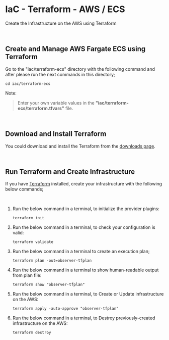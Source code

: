 # IaC - Terraform - AWS / ECS

Create the Infrastructure on the AWS using Terraform

<br/>

## Create and Manage AWS Fargate ECS using Terraform

Go to the "iac/terraform-ecs" directory with the following command and after please run the next commands in this directory;
```local
cd iac/terraform-ecs
````

Note: 
> Enter your own variable values in the **"iac/terraform-ecs/terraform.tfvars"** file.

<br/>

## Download and Install Terraform

You could download and install the Terraform from the [downloads page](https://www.terraform.io/downloads.html).

<br/>

## Run Terraform and Create Infrastructure

If you have [Terraform](https://www.terraform.io/) installed, create your infrastructure with the following below commands;

<br/>

1. Run the below command in a terminal, to initialize the provider plugins:
    ```console
    terraform init
    ```

2. Run the below command in a terminal, to check your configuration is valid:
    ```console
    terraform validate
    ```

3. Run the below command in a terminal to create an execution plan;
    ```console
    terraform plan -out=observer-tfplan
    ```
4. Run the below command in a terminal to show human-readable output from plan file:
    ```console
    terraform show "observer-tfplan"
    ```

5. Run the below command in a terminal, to Create or Update infrastructure on the AWS:
    ```console
    terraform apply -auto-approve "observer-tfplan"
    ```

6. Run the below command in a terminal, to Destroy previously-created infrastructure on the AWS:

    ```console
    terraform destroy
    ```